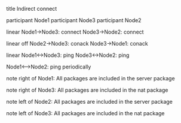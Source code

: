 title Indirect connect

participant Node1
participant Node3
participant Node2

linear
Node1->Node3: connect
Node3->Node2: connect

linear off
Node2->Node3: conack
Node3->Node1: conack

linear
Node1<->Node3: ping
Node3<->Node2: ping

Node1<-->Node2: ping periodically

note right of Node1: All packages are included in the server package

note right of Node3: All packages are included in the nat package

note left of Node2: All packages are included in the server package

note left of Node3: All packages are included in the nat package